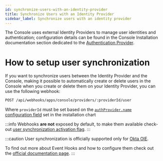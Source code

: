 ```yaml
---
id: synchronize-users-with-an-identity-provider
title: Synchronize Users with an Identity Provider
sidebar_label: Synchronize users with an identity provider
---
```


<!--
WARNING: this file was automatically generated by Mia-Platform Doc Aggregator.
DO NOT MODIFY IT BY HAND.
Instead, modify the source file and run the aggregator to regenerate this file.
-->

The Console uses external Identity Providers to manage user identities and authentication; configuration details can be found in the Console Installation documentation section dedicated to the [Authentication Provider](/infrastructure/self-hosted/installation-chart/helm-values/25_authentication-provider.md#supported-authentication-providers).

# How to setup user synchronization

If you want to synchronize users between the Identity Provider and the Console, making it possible to automatically create or delete users in the Console when you create or delete them on your Identity Provider, you can use the following webhook:

```sh
POST /api/webhooks/apps/console/providers/:providerId/user
```

Where `providerId` must be set based on the [`authProvider.name` configuration field](/infrastructure/self-hosted/installation-chart/helm-values/25_authentication-provider.md#configure-your-authentication-provider) set in the installation chart

:::info
Webhooks **are not** exposed by default, to make them available check-out [user synchronization activation flag](/infrastructure/self-hosted/installation-chart/helm-values/25_authentication-provider.md#expose-synchronization-webhooks).
:::

:::caution
User synchronization is officially supported only for [Okta OIE](https://developer.okta.com/docs/concepts/oie-intro/).

To find out more about Event Hooks and how to configure them check out the [official documentation page](https://developer.okta.com/docs/concepts/event-hooks/).
:::
